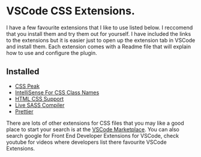 # VSCode CSS  Extensions.

I have a few favourite extensions that I like to use listed below. I reccomend that you install them and try them out for yourself. I have included the links to the extensions but it is easier just to open up the extension tab in VSCode and install them. Each extension comes with a Readme file that will explain how to use and configure the plugin.

## Installed ##
- [CSS Peak](https://marketplace.visualstudio.com/items?itemName=pranaygp.vscode-css-peek)
- [IntelliSense For CSS Class Names](https://marketplace.visualstudio.com/items?itemName=Zignd.html-css-class-completion)
- [HTML CSS Support](https://marketplace.visualstudio.com/items?itemName=ecmel.vscode-html-css)
- [Live SASS Compiler](https://marketplace.visualstudio.com/items?itemName=ritwickdey.live-sass)
- [Prettier](https://marketplace.visualstudio.com/items?itemName=esbenp.prettier-vscode)


There are lots of other extensions for CSS files that you may like a good place to start your search is at the [VSCode Marketplace](https://marketplace.visualstudio.com/). You can also search google for Front End Developer Extensions for VSCode, check youtube for videos where developers list there favourite VSCode Extensions.

 
